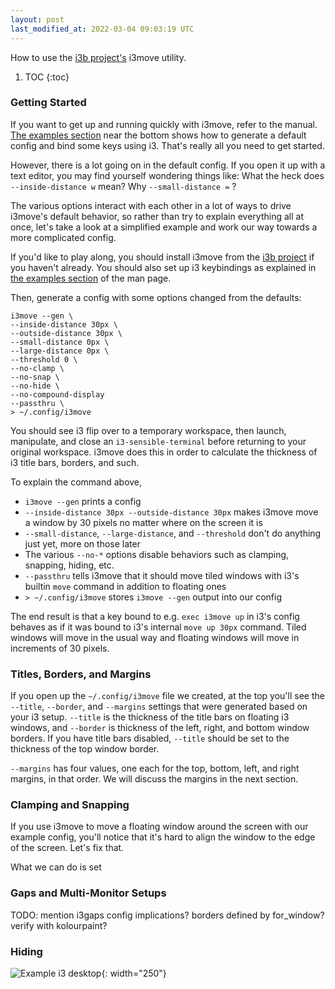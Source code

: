 ```yaml
---
layout: post
last_modified_at: 2022-03-04 09:03:19 UTC
---
```


How to use the [i3b project's](https://github.com/dmbuce/i3b) i3move utility.

1. TOC
{:toc}

### Getting Started

If you want to get up and running quickly with i3move,
refer to the manual.
[The examples section](https://dmbuce.github.io/i3b/i3move.1.html#EXAMPLES)
near the bottom shows how to generate a default config and bind some keys using i3.
That's really all you need to get started.

However, there is a lot going on in the default config.
If you open it up with a text editor, you may find yourself wondering things like:
What the heck does `--inside-distance w` mean?
Why `--small-distance =` ?

The various options interact with each other
in a lot of ways to drive i3move's default behavior,
so rather than try to explain everything all at once,
let's take a look at a simplified example
and work our way towards a more complicated config.

If you'd like to play along, you should install i3move
from the [i3b project](https://github.com/dmbuce/i3b)
if you haven't already.
You should also set up i3 keybindings as explained in
[the examples section](https://dmbuce.github.io/i3b/i3move.1.html#EXAMPLES)
of the man page.

Then, generate a config with some options changed from the defaults:

	i3move --gen \
	--inside-distance 30px \
	--outside-distance 30px \
	--small-distance 0px \
	--large-distance 0px \
	--threshold 0 \
	--no-clamp \
	--no-snap \
	--no-hide \
	--no-compound-display
	--passthru \
	> ~/.config/i3move

You should see i3 flip over to a temporary workspace,
then launch, manipulate, and close an `i3-sensible-terminal`
before returning to your original workspace.
i3move does this in order to
calculate the thickness of i3 title bars, borders, and such.

To explain the command above,

* `i3move --gen` prints a config
* `--inside-distance 30px --outside-distance 30px` makes i3move move a window by 30 pixels no matter where on the screen it is
* `--small-distance`, `--large-distance`, and `--threshold` don't do anything just yet, more on those later
* The various `--no-*` options disable behaviors such as clamping, snapping, hiding, etc.
* `--passthru` tells i3move that it should move tiled windows with i3's builtin `move` command in addition to floating ones
* `> ~/.config/i3move` stores `i3move --gen` output into our config

The end result is that a key bound to e.g. `exec i3move up` in i3's config behaves
as if it was bound to i3's internal `move up 30px` command.
Tiled windows will move in the usual way
and floating windows will move in increments of 30 pixels.

### Titles, Borders, and Margins

If you open up the `~/.config/i3move` file we created,
at the top you'll see the `--title`, `--border`, and `--margins` settings
that were generated based on your i3 setup.
`--title` is the thickness of the title bars on floating i3 windows,
and `--border` is thickness of the left, right, and bottom window borders.
If you have title bars disabled,
`--title` should be set to the thickness of the top window border.

`--margins` has four values, one each for the top, bottom, left, and right margins,
in that order.
We will discuss the margins in the next section.

### Clamping and Snapping

If you use i3move to move a floating window around the screen with our example config,
you'll notice that it's hard to align the window to the edge of the screen.
Let's fix that.

What we can do is set 

### Gaps and Multi-Monitor Setups

TODO: mention i3gaps config implications?
      borders defined by for_window?
      verify with kolourpaint?

### Hiding

![Example i3 desktop](https://i.imgur.com/y7kE6DS.jpg){: width="250"}

<!--
### Footnotes

[^1]: Credit goes to <user> for <whatever reasons>.
-->

